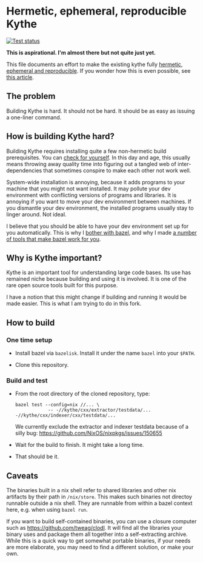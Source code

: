 # Hermetic, ephemeral, reproducible Kythe

[![Test status](https://github.com/filmil/kythe/workflows/Test/badge.svg)](https://github.com/filmil/kythe/workflows/Test/badge.svg)

**This is aspirational. I'm almost there but not quite just yet.**

This file documents an effort to make the existing kythe fully [hermetic,
ephemeral and reproducible][her]. If you wonder how this is even possible,
see [this article][aa].

[aa]: https://hdlfactory.com/post/2024/04/20/nix-bazel-%EF%B8%8F/
[her]: https://hdlfactory.com/note/2024/05/01/hermetic-ephemeral-reproducible-builds-her/

## The problem

Building Kythe is hard. It should not be hard.  It should be as easy as issuing
a one-liner command. 

## How is building Kythe hard?

Building Kythe requires installing quite a few
non-hermetic build prerequisites.  You can [check for yourself][yy]. In this
day and age, this usually means throwing away quality time into figuring out
a tangled web of inter-dependencies that sometimes conspire to make each
other not work well.

[yy]: https://kythe.io/contributing/

System-wide installation is annoying, 
because it adds programs to your machine that you might not want installed.
It may pollute your dev environment with conflicting versions of programs 
and libraries. It is annoying if you want to move your dev environment between machines.  If you dismantle your dev environment, the installed programs
usually stay to linger around. Not ideal.

I believe that you should be able to have your dev environment set up for you
automatically. This is why I [bother with bazel][bb], and why I made
[a number of tools that make bazel work for you][tt].

[bb]: https://hdlfactory.com/post/2024/04/27/why-do-i-bother-with-bazel/
[tt]: https://hdlfactory.com/tags/bazel/

## Why is Kythe important?

Kythe is an important tool for understanding large code bases. Its use has
remained niche because building and using it is involved. It is one of the rare
open source tools built for this purpose.

I have a notion that this might change if building and running it would be
made easier. This is what I am trying to do in this fork.

## How to build

### One time setup

* Install bazel via `bazelisk`. Install it under the name `bazel` into your `$PATH`.

* Clone this repository.

### Build and test

* From the root directory of the cloned repository, type:

  ```
  bazel test --config=nix //... \
              -- -//kythe/cxx/extractor/testdata/... -//kythe/cxx/indexer/cxx/testdata/... 
  ```

  We currently exclude the extractor and indexer testdata because of a silly
  bug: https://github.com/NixOS/nixpkgs/issues/150655

* Wait for the build to finish. It might take a long time.

* That should be it.

## Caveats

The binaries built in a nix shell refer to shared libraries and other
nix artifacts by their path in `/nix/store`. This makes such binaries
not directoy runnable outside a nix shell. They are runnable from within
a bazel context here, e.g. when using `bazel run`. 

If you want to build self-contained binaries, you can use a closure
computer such as https://github.com/tweag/clodl. It will find all the
libraries your binary uses and package them all together into a self-extracting
archive. While this is a quick way to get somewhat portable binaries, if your
needs are more elaborate, you may need to find a different solution, or make your own.
